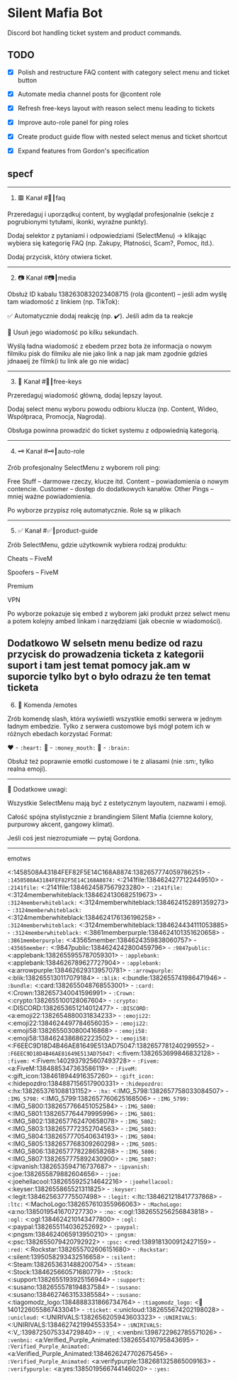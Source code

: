 # Silent Mafia Bot

Discord bot handling ticket system and product commands.

## TODO

- [x] Polish and restructure FAQ content with category select menu and ticket button
- [x] Automate media channel posts for @content role
- [x] Refresh free-keys layout with reason select menu leading to tickets
- [x] Improve auto-role panel for ping roles
- [x] Create product guide flow with nested select menus and ticket shortcut
- [x] Expand features from Gordon's specification



## specf


---

1. 🟥 Kanał #📌┃faq

Przeredaguj i uporządkuj content, by wyglądał profesjonalnie (sekcje z pogrubionymi tytułami, ikonki, wyraźne punkty).

Dodaj selektor z pytaniami i odpowiedziami (SelectMenu) → klikając wybiera się kategorię FAQ (np. Zakupy, Płatności, Scam?, Pomoc, itd.).

Dodaj przycisk, który otwiera ticket.



---

2. 📷 Kanał #📷┃media

Obsłuż ID kabalu 1382630832023408715 (rola @content) – jeśli adm wyślę tam wiadomość z linkiem (np. TikTok):

✅ Automatycznie dodaj reakcję (np. ✔️). Jeśli adm da ta reakcje 

🧹 Usuń jego wiadomość po kilku sekundach.

Wyślą ładna wiadomość z ebedem przez bota że informacja o nowym filmiku pisk do filmiku ale nie jako link a nap jak mam zgodnie gdzieś jdnaaeij że filmk(i tu link ale go nie widac)



---

3. 🎁 Kanał #📁┃free-keys

Przeredaguj wiadomość główną, dodaj lepszy layout.

Dodaj select menu wyboru powodu odbioru klucza (np. Content, Wideo, Współpraca, Promocja, Nagroda).

Obsługa powinna prowadzić do ticket systemu z odpowiednią kategorią.



---

4. 🗝️ Kanał #🗝️┃auto-role

Zrób profesjonalny SelectMenu z wyborem roli ping:

Free Stuff – darmowe rzeczy, klucze itd.
Content – powiadomienia o nowym contencie.
Customer – dostęp do dodatkowych kanałów.
Other Pings – mniej ważne powiadomienia.


Po wyborze przypisz rolę automatycznie.
Role są w plikach 


---

5. ✅ Kanał #✅┃product-guide

Zrób SelectMenu, gdzie użytkownik wybiera rodzaj produktu:

Cheats – FiveM

Spoofers – FiveM

Premium

VPN


Po wyborze pokazuje się embed z wyborem jaki produkt przez selwct menu a potem kolejny ambed linkam i narzędziami (jak obecnie w wiadomości).

Dodatkowo W selsetn menu bedize od razu przycisk do prowadzenia ticketa z kategorii suport i tam jest temat pomocy jak.am w suporcie tylko byt o było odrazu że ten temat ticketa 
---

6. 🧪 Komenda /emotes

Zrób komendę slash, która wyświetli wszystkie emotki serwera w jednym ładnym embedzie.
Tylko z serwera customowe byś mógł potem ich w różnych ebedach korzystać 
Format:

❤️ - `:heart:`
🤑 - `:money_mouth:`
🧠 - `:brain:`

Obsłuż też poprawnie emotki customowe i te z aliasami (nie :sm:, tylko realna emoji).



---

🎯 Dodatkowe uwagi:

Wszystkie SelectMenu mają być z estetycznym layoutem, nazwami i emoji.

Całość spójna stylistycznie z brandingiem Silent Mafia (ciemne kolory, purpurowy akcent, gangowy klimat).

Jeśli coś jest niezrozumiałe — pytaj Gordona.



---

emotws

<:1458508A43184FEF82F5E14C168A8874:1382657774059786251> - `:1458508A43184FEF82F5E14C168A8874:`
<:2141file:1384624277122449510> - `:2141file:`
<:2141file:1384624587567923280> - `:2141file:`
<:3124memberwhiteblack:1384624130682519673> - `:3124memberwhiteblack:`
<:3124memberwhiteblack:1384624152891359273> - `:3124memberwhiteblack:`
<:3124memberwhiteblack:1384624176136196258> - `:3124memberwhiteblack:`
<:3124memberwhiteblack:1384624434111053885> - `:3124memberwhiteblack:`
<:3861memberpurple:1384624101351620658> - `:3861memberpurple:`
<:43565member:1384624359838060757> - `:43565member:`
<:9847public:1384624242800459796> - `:9847public:`
<:applebank:1382655955787059301> - `:applebank:`
<:applebank:1384626789627727904> - `:applebank:`
<a:arrowpurple:1384626293139570781> - `:arrowpurple:`
<:blik:1382655130117079184> - `:blik:`
<:bundle:1382655741986471946> - `:bundle:`
<:card:1382655048768553001> - `:card:`
<:Crown:1382657340041596991> - `:Crown:`
<:crypto:1382655100128067604> - `:crypto:`
<:DISCORD:1382653651214012477> - `:DISCORD:`
<a:emoji22:1382654880031834233> - `:emoji22:`
<:emoji22:1384624497784656035> - `:emoji22:`
<:emoji58:1382655030800416868> - `:emoji58:`
<:emoji58:1384624386862223502> - `:emoji58:`
<:F6EEC9D18D4B46AE81649E513AD75047:1382657781240299552> - `:F6EEC9D18D4B46AE81649E513AD75047:`
<:fivem:1382653699846832128> - `:fivem:`
<:Fivem:1402937925607493728> - `:Fivem:`
<a:FiveM:1384885347363586119> - `:FiveM:`
<:gift_icon:1384618944916357260> - `:gift_icon:`
<:hidepozdro:1384887156517900331> - `:hidepozdro:`
<:hx:1382653761088131152> - `:hx:`
<:IMG_5798:1382657758033084507> - `:IMG_5798:`
<:IMG_5799:1382657760625168506> - `:IMG_5799:`
<:IMG_5800:1382657766451052584> - `:IMG_5800:`
<:IMG_5801:1382657764479995996> - `:IMG_5801:`
<:IMG_5802:1382657762470658078> - `:IMG_5802:`
<:IMG_5803:1382657772352704563> - `:IMG_5803:`
<:IMG_5804:1382657770540634193> - `:IMG_5804:`
<:IMG_5805:1382657768309260298> - `:IMG_5805:`
<:IMG_5806:1382657778228658268> - `:IMG_5806:`
<:IMG_5807:1382657775892430900> - `:IMG_5807:`
<:ipvanish:1382653594716737687> - `:ipvanish:`
<:joe:1382655879882604656> - `:joe:`
<:joehellacool:1382655925214642216> - `:joehellacool:`
<:keyser:1382655865521311825> - `:keyser:`
<:legit:1384625637775507498> - `:legit:`
<:ltc:1384621218417737868> - `:ltc:`
<:MachoLogo:1382657610355966063> - `:MachoLogo:`
<a:no:1385019541670727730> - `:no:`
<:ogl:1382655256256843818> - `:ogl:`
<:ogl:1384624210143477800> - `:ogl:`
<:paypal:1382655114036252692> - `:paypal:`
<:pngsm:1384624065913950210> - `:pngsm:`
<:psc:1382655079420792922> - `:psc:`
<:red:1389181300912427159> - `:red:`
<:Rockstar:1382655702606151680> - `:Rockstar:`
<:silent:1395058293432516658> - `:silent:`
<:Steam:1382653631488200754> - `:Steam:`
<:Stock:1384625660571680779> - `:Stock:`
<:support:1382655193925156944> - `:support:`
<:susano:1382655578194837584> - `:susano:`
<:susano:1384627463153385584> - `:susano:`
<:tiagomodz_logo:1384888331866734764> - `:tiagomodz_logo:`
<:ticket:1401226055867433041> - `:ticket:`
<:unicloud:1382655674202198028> - `:unicloud:`
<:UNIRIVALS:1382656205943603323> - `:UNIRIVALS:`
<:UNIRIVALS:1384627421994553354> - `:UNIRIVALS:`
<:V_:1398725075334729840> - `:V_:`
<:venbni:1398722962785571026> - `:venbni:`
<a:Verified_Purple_Animated:1382655410795843695> - `:Verified_Purple_Animated:`
<a:Verified_Purple_Animated:1384626247702675456> - `:Verified_Purple_Animated:`
<a:verifypurple:1382681325865009163> - `:verifypurple:`
<a:yes:1385019566744146020> - `:yes:`




